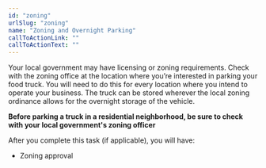 ```yaml
---
id: "zoning"
urlSlug: "zoning"
name: "Zoning and Overnight Parking"
callToActionLink: ""
callToActionText: ""
---
```

Your local government may have licensing or zoning requirements. Check with the zoning office at the location where you’re interested in parking your food truck. You will need to do this for every location where you intend to operate your business. The truck can be stored wherever the local zoning ordinance allows for the overnight storage of the vehicle. 

**Before parking a truck in a residential neighborhood, be sure to check with your local government's zoning officer**

After you complete this task (if applicable), you will have:

- Zoning approval
